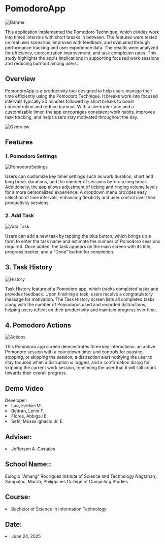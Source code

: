 <h1>PomodoroApp</h1>

![Banner](https://github.com/user-attachments/assets/a281b2be-53c6-4d96-981b-d711fd4d50cf)

This application implemented the Pomodoro Technique, which divides work into timed intervals with short breaks in between. The features were tested on real user scenarios, improved with feedback, and evaluated through performance tracking and user experience data. The results were analyzed for efficiency, concentration improvement, and task completion rates. This study highlights the app's implications in supporting focused work sessions and reducing burnout among users.

<h2>Overview</h2>

PomodoroApp is a productivity tool designed to help users manage their time efficiently using the Pomodoro Technique. It breaks work into focused intervals typically 20 minutes followed by short breaks to boost concentration and reduce burnout. With a sleek interface and a customizable timer, the app encourages consistent work habits, improves task tracking, and helps users stay motivated throughout the day.

![Overview](https://github.com/user-attachments/assets/34755080-a370-43f4-8c93-a7d83b2a16f2)

<h2>Features</h2>

<h3>1. Pomodoro Settings </h3>

![PomodoroSettings](https://github.com/user-attachments/assets/e43c22cf-b0ed-434c-b723-ee59e632d9f0)

Users can customize key timer settings such as work duration, short and long break durations, and the number of sessions before a long break. Additionally, the app allows adjustment of ticking and ringing volume levels for a more personalized experience. A dropdown menu provides easy selection of time intervals, enhancing flexibility and user control over their productivity sessions.

<h3>2. Add Task</h3>

![Add Task](https://github.com/user-attachments/assets/b862114f-a3b6-467d-9b34-a9bad335df01)

Users can add a new task by tapping the plus button, which brings up a form to enter the task name and estimate the number of Pomodoro sessions required. Once added, the task appears on the main screen with its title, progress tracker, and a "Done" button for completion.

<h2>3. Task History</h2>

![History](https://github.com/user-attachments/assets/564d6396-b675-437e-898d-d154a9f6c372)

Task History feature of a Pomodoro app, which tracks completed tasks and provides feedback. Upon finishing a task, users receive a congratulatory message for motivation. The Task History screen lists all completed tasks along with the number of Pomodoros used and recorded distractions, helping users reflect on their productivity and maintain progress over time.

<h2>4. Pomodoro Actions</h2>

![Actions](https://github.com/user-attachments/assets/d603bec6-2475-4c32-8394-bb31bd111251)

This Pomodoro app screen demonstrates three key interactions: an active Pomodoro session with a countdown timer and controls for pausing, stopping, or skipping the session, a distraction alert notifying the user to stay focused when a disruption is logged, and a confirmation dialog for skipping the current work session, reminding the user that it will still count towards their overall progress.

<h2>Demo Video</h2



<h2>Developer:</h2>

<li>Lao, Ezekiel M.</li>
<li>Beltran, Lenin T.</li>                
<li>Flores, Abbigail E.</li>
<li>Sefil, Moses Ignacio Jr. E.</li>

<h2>Adviser:</h2>

<li>Jefferson A. Costales</li>

<h2>School Name::</h2>

Eulogio "Amang" Rodriguez Insitute of Science and Technology
Nagtahan, Sampaloc, Manila, Philippines
College of Computing Studies

<h2>Course:</h2>

<li>Bachelor of Science in Information Technology</li>

<h2>Date:</h2>

<li>June 24, 2025</li>

















